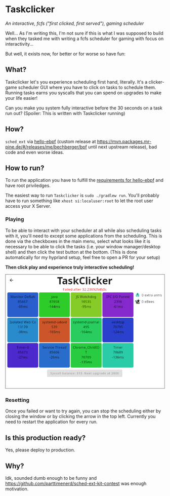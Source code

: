 # Taskclicker

*An interactive, fcfs ("first clicked, first served"), gaming scheduler*


Well... As I'm writing this, I'm not sure if this is what I was supposed to build when they tasked me with writing a fcfs scheduler for gaming with focus on interactivity...

But well, it exists now, for better or for worse so have fun:

## What?

Taskclicker let's you experience scheduling first hand, literally. It's a clicker-game scheduler GUI where you have to click on tasks to schedule them. Running tasks earns you syscalls that you can spend on upgrades to make your life easier!

Can you make you system fully interactive before the 30 seconds on a task run out? (Spoiler: This is written with Taskclicker running)

## How?

`sched_ext` via [hello-ebpf](https://github.com/parttimenerd/hello-ebpf/) (custom release at https://mvn.packages.mr-pine.de/#/releases/me/bechberger/bpf until next upstream release), bad code and even worse ideas.

## How to run?

To run the application you have to fulfill the [requirements for hello-ebpf](https://github.com/parttimenerd/hello-ebpf/?tab=readme-ov-file#prerequisites) and have root priviledges.

The easiest way to run `Taskclicker` is `sudo ./gradlew run`. You'll probably have to run something like `xhost si:localuser:root` to let the root user access your X Server.

### Playing

To be able to interact with your scheduler at all while also scheduling tasks with it, you'll need to except some applications from the scheduling.
This is done via the checkboxes in the main menu, select what looks like it is necessary to be able to click the tasks (i.e. your window manager/desktop shell) and then click the test button at the bottom. (This is done automatically for my hyprland setup, feel free to open a PR for your setup)

**Then click play and experience truly interactive scheduling!**

![](./images/screenshot.png)

### Resetting

Once you failed or want to try again, you can stop the scheduling either by closing the window or by clicking the arrow in the top left. Currently you need to restart the application for every run.

## Is this production ready?

Yes, please deploy to production.

## Why?

Idk, sounded dumb enough to be funny and https://github.com/parttimenerd/sched-ext-kit-contest was enough motivation.